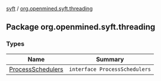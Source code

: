 [syft](../index.md) / [org.openmined.syft.threading](./index.md)

## Package org.openmined.syft.threading

### Types

| Name | Summary |
|---|---|
| [ProcessSchedulers](-process-schedulers/index.md) | `interface ProcessSchedulers` |
